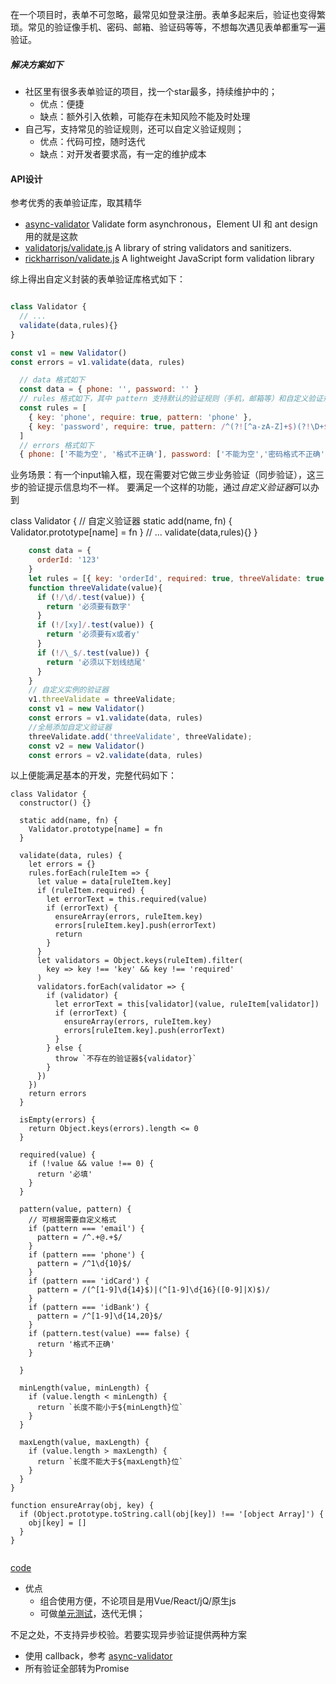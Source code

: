 在一个项目时，表单不可忽略，最常见如登录注册。表单多起来后，验证也变得繁琐。常见的验证像手机、密码、邮箱、验证码等等，不想每次遇见表单都重写一遍验证。

##### 解决方案如下

+ 社区里有很多表单验证的项目，找一个star最多，持续维护中的；
    + 优点：便捷
    + 缺点：额外引入依赖，可能存在未知风险不能及时处理
+ 自己写，支持常见的验证规则，还可以自定义验证规则；
    + 优点：代码可控，随时迭代
    + 缺点：对开发者要求高，有一定的维护成本
    
#### API设计

参考优秀的表单验证库，取其精华

+ [async-validator](https://github.com/yiminghe/async-validator) Validate form asynchronous，Element UI 和 ant design 用的就是这款
+ [validatorjs/validate.js](https://github.com/validatorjs/validator.js) A library of string validators and sanitizers.
+ [rickharrison/validate.js](https://github.com/rickharrison/validate.js) A lightweight JavaScript form validation library


综上得出自定义封装的表单验证库格式如下：

```javascript

class Validator {
  // ...
  validate(data,rules){}
}

const v1 = new Validator()
const errors = v1.validate(data, rules)

```

```javascript
  // data 格式如下
  const data = { phone: '', password: '' }
  // rules 格式如下，其中 pattern 支持默认的验证规则（手机，邮箱等）和自定义验证规则
  const rules = [
    { key: 'phone', require: true, pattern: 'phone' },
    { key: 'password', require: true, pattern: /^(?![^a-zA-Z]+$)(?!\D+$).{8,16}$/ }
  ]
  // errors 格式如下
  { phone: ['不能为空', '格式不正确'], password: ['不能为空','密码格式不正确'] }
```

业务场景：有一个input输入框，现在需要对它做三步业务验证（同步验证），这三步的验证提示信息均不一样。
要满足一个这样的功能，通过*自定义验证器*可以办到

class Validator {
  // 自定义验证器
  static add(name, fn) {
     Validator.prototype[name] = fn
  }
  // ...
  validate(data,rules){}
}

```javascript
    const data = {
      orderId: '123'
    }
    let rules = [{ key: 'orderId', required: true, threeValidate: true }]
    function threeValidate(value){
      if (!/\d/.test(value)) {
        return '必须要有数字'
      }
      if (!/[xy]/.test(value)) {
        return '必须要有x或者y'
      }
      if (!/\_$/.test(value)) {
        return '必须以下划线结尾'
      }
    }
    // 自定义实例的验证器
    v1.threeValidate = threeValidate;
    const v1 = new Validator()
    const errors = v1.validate(data, rules)
    //全局添加自定义验证器
    threeValidate.add('threeValidate', threeValidate);
    const v2 = new Validator()
    const errors = v2.validate(data, rules)
```

以上便能满足基本的开发，完整代码如下：

```
class Validator {
  constructor() {}

  static add(name, fn) {
    Validator.prototype[name] = fn
  }

  validate(data, rules) {
    let errors = {}
    rules.forEach(ruleItem => {
      let value = data[ruleItem.key]
      if (ruleItem.required) {
        let errorText = this.required(value)
        if (errorText) {
          ensureArray(errors, ruleItem.key)
          errors[ruleItem.key].push(errorText)
          return
        }
      }
      let validators = Object.keys(ruleItem).filter(
        key => key !== 'key' && key !== 'required'
      )
      validators.forEach(validator => {
        if (validator) {
          let errorText = this[validator](value, ruleItem[validator])
          if (errorText) {
            ensureArray(errors, ruleItem.key)
            errors[ruleItem.key].push(errorText)
          }
        } else {
          throw `不存在的验证器${validator}`
        }
      })
    })
    return errors
  }

  isEmpty(errors) {
    return Object.keys(errors).length <= 0
  }

  required(value) {
    if (!value && value !== 0) {
      return '必填'
    }
  }

  pattern(value, pattern) {
    // 可根据需要自定义格式
    if (pattern === 'email') {
      pattern = /^.+@.+$/
    }
    if (pattern === 'phone') {
      pattern = /^1\d{10}$/
    }
    if (pattern === 'idCard') {
      pattern = /(^[1-9]\d{14}$)|(^[1-9]\d{16}([0-9]|X)$)/
    }
    if (pattern === 'idBank') {
      pattern = /^[1-9]\d{14,20}$/
    }
    if (pattern.test(value) === false) {
      return '格式不正确'
    }
    
  }

  minLength(value, minLength) {
    if (value.length < minLength) {
      return `长度不能小于${minLength}位`
    }
  }

  maxLength(value, maxLength) {
    if (value.length > maxLength) {
      return `长度不能大于${maxLength}位`
    }
  }
}

function ensureArray(obj, key) {
  if (Object.prototype.toString.call(obj[key]) !== '[object Array]') {
    obj[key] = []
  }
}


```

[code](https://github.com/FredaFei/amazing-ui/blob/master/src/validate.js)

+ 优点
  + 组合使用方便，不论项目是用Vue/React/jQ/原生js
  + 可做[单元测试](https://github.com/FredaFei/amazing-ui/blob/master/tests/unit/validate.spec.js)，迭代无惧；

不足之处，不支持异步校验。若要实现异步验证提供两种方案

+ 使用 callback，参考 [async-validator](https://github.com/yiminghe/async-validator)
+ 所有验证全部转为Promise
